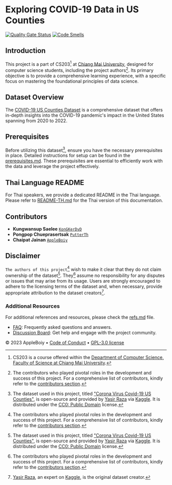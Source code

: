 # Exploring COVID-19 Data in US Counties

[![Quality Gate Status](https://sonarcloud.io/api/project_badges/measure?project=AppleBoiy_Covid-19US-CS203&metric=alert_status)](https://sonarcloud.io/summary/new_code?id=AppleBoiy_Covid-19US-CS203) [![Code Smells](https://sonarcloud.io/api/project_badges/measure?project=AppleBoiy_Covid-19US-CS203&metric=code_smells)](https://sonarcloud.io/summary/new_code?id=AppleBoiy_Covid-19US-CS203)

[//]: # (![The ranking of US counties &#40;sorted by total confirmed cases&#41; from 2020 to 2022]&#40;../resource/etc/sort_by_total_confirm.png&#41;)
[//]: # (> The graph above shows the ranking of US counties &#40;sorted by total confirmed cases&#41; from 2020 to 2022.)

## Introduction

This project is a part of CS203[^1] at [Chiang Mai University][CMU url],
designed for computer science students, including the project authors[^2].
Its primary objective is to provide a comprehensive learning experience,
with a specific focus on mastering the foundational principles of data science.

## Dataset Overview

The [COVID-19 US Counties Dataset][Dataset url] is a comprehensive dataset
that offers in-depth insights into the COVID-19 pandemic's impact in the United States spanning from 2020 to 2022.

## Prerequisites

Before utilizing this dataset[^3], ensure you have the necessary prerequisites in place.
Detailed instructions for setup can be found in the [prerequisites.md](docs/prerequisites.md).
These prerequisites are essential to efficiently work with the data and leverage the project effectively.

## Thai Language README

For Thai speakers, we provide a dedicated README in the Thai language. Please refer to [README-TH.md](README-TH.md) for the Thai version of this documentation.

## Contributors

- **Kungwansup Saelee** [`KonGKerDvD`](https://github.com/KonGKerDvD)
- **Pongpop Chueprasertsak** [`PutterTh`](https://github.com/PutterTh)
- **Chaipat Jainan** [`AppleBoiy`](https://github.com/AppleBoiy)

## Disclaimer

`The authors of this project`[^2] wish to make it clear that they do not claim ownership of the dataset[^3].
They[^2] assume no responsibility for any disputes or issues that may arise from its usage.
Users are strongly encouraged to adhere to the licensing terms of the dataset and,
when necessary, provide appropriate attribution to the dataset creators[^4].

### Additional Resources

For additional references and resources, please check the [refs.md](docs/refs.md) file.

- [FAQ](docs/FAQ.md): Frequently asked questions and answers.
- [Discussion Board](https://github.com/AppleBoiy/Covid-19US-CS203/discussions): Get help and engage with the project community.

&copy; 2023 AppleBoiy &bull; [Code of Conduct](CODE_OF_CONDUCT.md) &bull; [GPL-3.0 license](../LICENSE)


[^1]: CS203 is a course offered within the [Department of Computer Science, Faculty of Science at Chiang Mai University][CSCMU url].
[^2]: The contributors who played pivotal roles in the development and success of this project. For a comprehensive list of contributors,
kindly refer to the [contributors section](#contributors).
[^3]: The dataset used in this project, titled ["Corona Virus Covid-19 US Counties"][Dataset url],
is open-source and provided by [Yasir Raza][Yasir Kaggle][^4] via [Kaggle][Kaggle].
It is distributed under the [CC0: Public Domain][CC0: Public Domain][^6] license.
[^4]: [Yasir Raza][Yasir Kaggle], an expert on [Kaggle][Kaggle][^5], is the original dataset creator.
[^5]: [Kaggle][Kaggle] is a data science competition platform and online community of data scientists and machine learning practitioners
under [Google LLC](https://en.wikipedia.org/wiki/Google).
[^6]: The [CC0: Public Domain][CC0: Public Domain] license signifies a generous dedication by the authors to the public domain.
It allows creators to relinquish all rights to their works, making them freely available for any purpose, including commercial use,
without any encumbrances.

[CMU url]: https://www.cmu.ac.th/en/
[CSCMU url]: http://cs.science.cmu.ac.th/en/
[Dataset url]: https://www.kaggle.com/datasets/yasirabdaali/corona-virus-covid19-us-counties
[Yasir Kaggle]: https://www.kaggle.com/yasirabd
[Kaggle]: https://www.kaggle.com/
[CC0: Public Domain]: https://creativecommons.org/publicdomain/zero/1.0/
